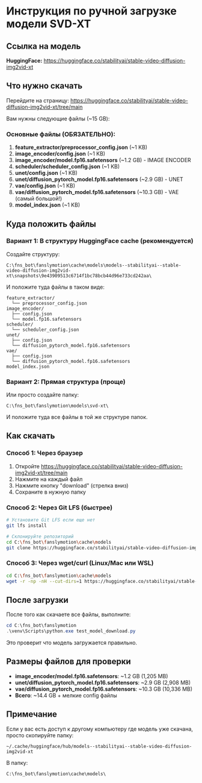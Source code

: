 # Инструкция по ручной загрузке модели SVD-XT

## Ссылка на модель
**HuggingFace:** https://huggingface.co/stabilityai/stable-video-diffusion-img2vid-xt

## Что нужно скачать

Перейдите на страницу: https://huggingface.co/stabilityai/stable-video-diffusion-img2vid-xt/tree/main

Вам нужны следующие файлы (~15 GB):

### Основные файлы (ОБЯЗАТЕЛЬНО):
1. **feature_extractor/preprocessor_config.json** (~1 KB)
2. **image_encoder/config.json** (~1 KB)
3. **image_encoder/model.fp16.safetensors** (~1.2 GB) - IMAGE ENCODER
4. **scheduler/scheduler_config.json** (~1 KB)
5. **unet/config.json** (~1 KB)
6. **unet/diffusion_pytorch_model.fp16.safetensors** (~2.9 GB) - UNET
7. **vae/config.json** (~1 KB)
8. **vae/diffusion_pytorch_model.fp16.safetensors** (~10.3 GB) - VAE (самый большой!)
9. **model_index.json** (~1 KB)

## Куда положить файлы

### Вариант 1: В структуру HuggingFace cache (рекомендуется)

Создайте структуру:
```
C:\fns_bot\fanslymotion\cache\models\models--stabilityai--stable-video-diffusion-img2vid-xt\snapshots\9e43909513c6714f1bc78bcb44d96e733cd242aa\
```

И положите туда файлы в таком виде:
```
feature_extractor/
  └── preprocessor_config.json
image_encoder/
  ├── config.json
  └── model.fp16.safetensors
scheduler/
  └── scheduler_config.json
unet/
  ├── config.json
  └── diffusion_pytorch_model.fp16.safetensors
vae/
  ├── config.json
  └── diffusion_pytorch_model.fp16.safetensors
model_index.json
```

### Вариант 2: Прямая структура (проще)

Или просто создайте папку:
```
C:\fns_bot\fanslymotion\models\svd-xt\
```

И положите туда все файлы в той же структуре папок.

## Как скачать

### Способ 1: Через браузер
1. Откройте https://huggingface.co/stabilityai/stable-video-diffusion-img2vid-xt/tree/main
2. Нажмите на каждый файл
3. Нажмите кнопку "download" (стрелка вниз)
4. Сохраните в нужную папку

### Способ 2: Через Git LFS (быстрее)
```bash
# Установите Git LFS если еще нет
git lfs install

# Склонируйте репозиторий
cd C:\fns_bot\fanslymotion\cache\models
git clone https://huggingface.co/stabilityai/stable-video-diffusion-img2vid-xt
```

### Способ 3: Через wget/curl (Linux/Mac или WSL)
```bash
cd C:\fns_bot\fanslymotion\cache\models
wget -r -np -nH --cut-dirs=1 https://huggingface.co/stabilityai/stable-video-diffusion-img2vid-xt/resolve/main/
```

## После загрузки

После того как скачаете все файлы, выполните:

```powershell
cd C:\fns_bot\fanslymotion
.\venv\Scripts\python.exe test_model_download.py
```

Это проверит что модель загружается правильно.

## Размеры файлов для проверки

- **image_encoder/model.fp16.safetensors**: ~1.2 GB (1,205 MB)
- **unet/diffusion_pytorch_model.fp16.safetensors**: ~2.9 GB (2,908 MB)  
- **vae/diffusion_pytorch_model.fp16.safetensors**: ~10.3 GB (10,336 MB)
- **Всего**: ~14.4 GB + мелкие config файлы

## Примечание

Если у вас есть доступ к другому компьютеру где модель уже скачана, 
просто скопируйте папку:
```
~/.cache/huggingface/hub/models--stabilityai--stable-video-diffusion-img2vid-xt
```

В папку:
```
C:\fns_bot\fanslymotion\cache\models\
```

